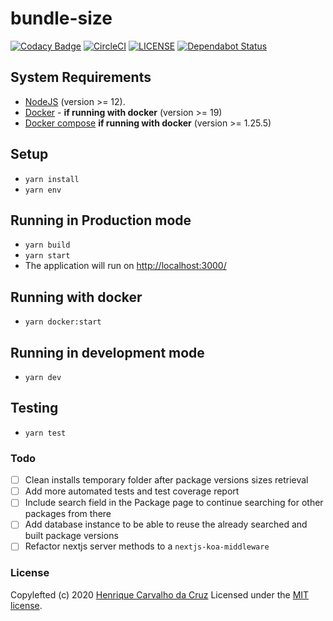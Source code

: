 # bundle-size

[![Codacy Badge](https://app.codacy.com/project/badge/Grade/e48a66aed7824ca5a8cd63fdfb3ccb6f)](https://www.codacy.com/manual/henriquecarv/bundle-size?utm_source=github.com&utm_medium=referral&utm_content=henriquecarv/bundle-size&utm_campaign=Badge_Grade)
[![CircleCI](https://img.shields.io/circleci/build/github/henriquecarv/bundle-size?token=21f1fb4f1ba927d177a254bf8030295e7ffa3bae)](https://circleci.com/gh/henriquecarv/bundle-size)
[![LICENSE](https://img.shields.io/github/license/henriquecarv/bundle-size.svg)](./LICENSE)
[![Dependabot Status](https://api.dependabot.com/badges/status?host=github&repo=henriquecarv/bundle-size)](https://dependabot.com)

## System Requirements

- [NodeJS](https://nodejs.org/en/) (version >= 12).
- [Docker](https://docs.docker.com/engine/install/) - **if running with docker** (version >= 19)
- [Docker compose](https://docs.docker.com/compose/install/) **if running with docker** (version >= 1.25.5)

## Setup

- `yarn install`
- `yarn env`

## Running in Production mode

- `yarn build`
- `yarn start`
- The application will run on <http://localhost:3000/>

## Running with docker

- `yarn docker:start`

## Running in development mode

- `yarn dev`

## Testing

- `yarn test`

### Todo

- [ ] Clean installs temporary folder after package versions sizes retrieval
- [ ] Add more automated tests and test coverage report
- [ ] Include search field in the Package page to continue searching for other packages from there
- [ ] Add database instance to be able to reuse the already searched and built package versions
- [ ] Refactor nextjs server methods to a `nextjs-koa-middleware`

### License

Copylefted (c) 2020 [Henrique Carvalho da Cruz][1] Licensed under the [MIT license][2].

[1]: https://henriquecarv.com
[2]: ./LICENSE
